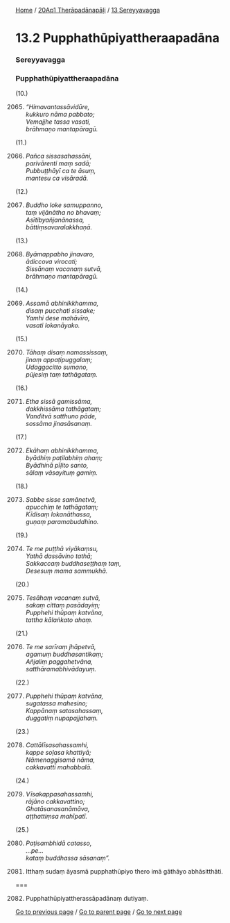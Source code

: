 
[Home](/) / [20Ap1 Therāpadānapāḷi](/tipitaka/20Ap1.md) / [13 Sereyyavagga](/tipitaka/20Ap1/13.md)

# 13.2 Pupphathūpiyattheraapadāna

### Sereyyavagga

### Pupphathūpiyattheraapadāna

(10.)

2065. _“Himavantassāvidūre,_  
_kukkuro nāma pabbato;_  
_Vemajjhe tassa vasati,_  
_brāhmaṇo mantapāragū._  


(11.)

2066. _Pañca sissasahassāni,_  
_parivārenti maṃ sadā;_  
_Pubbuṭṭhāyī ca te āsuṃ,_  
_mantesu ca visāradā._  


(12.)

2067. _Buddho loke samuppanno,_  
_taṃ vijānātha no bhavaṃ;_  
_Asītibyañjanānassa,_  
_bāttiṃsavaralakkhaṇā._  


(13.)

2068. _Byāmappabho jinavaro,_  
_ādiccova virocati;_  
_Sissānaṃ vacanaṃ sutvā,_  
_brāhmaṇo mantapāragū._  


(14.)

2069. _Assamā abhinikkhamma,_  
_disaṃ pucchati sissake;_  
_Yamhi dese mahāvīro,_  
_vasati lokanāyako._  


(15.)

2070. _Tāhaṃ disaṃ namassissaṃ,_  
_jinaṃ appaṭipuggalaṃ;_  
_Udaggacitto sumano,_  
_pūjesiṃ taṃ tathāgataṃ._  


(16.)

2071. _Etha sissā gamissāma,_  
_dakkhissāma tathāgataṃ;_  
_Vanditvā satthuno pāde,_  
_sossāma jinasāsanaṃ._  


(17.)

2072. _Ekāhaṃ abhinikkhamma,_  
_byādhiṃ paṭilabhiṃ ahaṃ;_  
_Byādhinā pīḷito santo,_  
_sālaṃ vāsayituṃ gamiṃ._  


(18.)

2073. _Sabbe sisse samānetvā,_  
_apucchiṃ te tathāgataṃ;_  
_Kīdisaṃ lokanāthassa,_  
_guṇaṃ paramabuddhino._  


(19.)

2074. _Te me puṭṭhā viyākaṃsu,_  
_Yathā dassāvino tathā;_  
_Sakkaccaṃ buddhaseṭṭhaṃ taṃ,_  
_Desesuṃ mama sammukhā._  


(20.)

2075. _Tesāhaṃ vacanaṃ sutvā,_  
_sakaṃ cittaṃ pasādayiṃ;_  
_Pupphehi thūpaṃ katvāna,_  
_tattha kālaṅkato ahaṃ._  


(21.)

2076. _Te me sarīraṃ jhāpetvā,_  
_agamuṃ buddhasantikaṃ;_  
_Añjaliṃ paggahetvāna,_  
_satthāramabhivādayuṃ._  


(22.)

2077. _Pupphehi thūpaṃ katvāna,_  
_sugatassa mahesino;_  
_Kappānaṃ satasahassaṃ,_  
_duggatiṃ nupapajjahaṃ._  


(23.)

2078. _Cattālīsasahassamhi,_  
_kappe soḷasa khattiyā;_  
_Nāmenaggisamā nāma,_  
_cakkavattī mahabbalā._  


(24.)

2079. _Vīsakappasahassamhi,_  
_rājāno cakkavattino;_  
_Ghatāsanasanāmāva,_  
_aṭṭhattiṃsa mahīpatī._  


(25.)

2080. _Paṭisambhidā catasso,_  
_…pe…_  
_kataṃ buddhassa sāsanaṃ”._  


2081. Itthaṃ sudaṃ āyasmā pupphathūpiyo thero imā gāthāyo abhāsitthāti.

===

2082. Pupphathūpiyattherassāpadānaṃ dutiyaṃ.



[Go to previous page](/tipitaka/20Ap1/13/13.1.md) / [Go to parent page](/tipitaka/20Ap1/13.md) / [Go to next page](/tipitaka/20Ap1/13/13.3.md)


